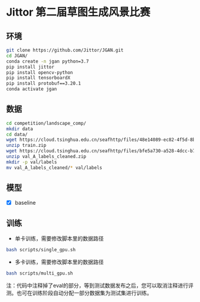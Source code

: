 # Jittor 第二届草图生成风景比赛

## 环境

```bash
git clone https://github.com/Jittor/JGAN.git
cd JGAN/
conda create -n jgan python=3.7
pip install jittor
pip install opencv-python
pip install tensorboardX
pip install protobuf==3.20.1
conda activate jgan
```

## 数据

```bash
cd competition/landscape_comp/
mkdir data
cd data/
wget https://cloud.tsinghua.edu.cn/seafhttp/files/48e14089-ec82-4f5d-8bef-4db43cf7ecad/train.zip
unzip train.zip
wget https://cloud.tsinghua.edu.cn/seafhttp/files/bfe5a730-a528-4dcc-b780-8b22b2b8ce32/val_A_labels_cleaned.zip
unzip val_A_labels_cleaned.zip
mkdir -p val/labels
mv val_A_labels_cleaned/* val/labels
```

## 模型

- [x] baseline

## 训练

- 单卡训练，需要修改脚本里的数据路径

```bash
bash scripts/single_gpu.sh
```

- 多卡训练，需要修改脚本里的数据路径

```bash
bash scripts/multi_gpu.sh
```








注：代码中注释掉了eval的部分，等到测试数据发布之后，您可以取消注释进行评测。也可在训练阶段自动分配一部分数据集为测试集进行训练。
